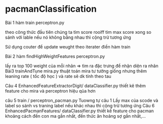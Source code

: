 # pacmanClassification

Bài 1 hàm train perceptron.py

theo công thức đầu tiên chúng ta tìm score rooiff tìm max score xong so sánh với lable nếu nó không bằng nhau thì cộng trừ tương ứng 

Sử dụng couter để update weught theo iterater điền hàm train

Bài 2 hàm findHighWeightFeatures perceptron.py

lấy ra top 100 weight của mỗi nhãn => tìm ra đặc trưng để nhận diện ra nhãn 
Bài3 trainAndTune mira.py
thuật toán mira tư tưởng giống nhưng thêm leaning rate ( tốc độ học ) và rate sẽ dk tính theo tau 

Câu 4 EnhancedFeatureExtractorDigit/ dataClassifier.py
thiết kê thêm feature cho mira và perceptron hiệu qủa hơn 

câu 5 train / perceptron_pacman.py
Tuowng tự câu 1 Lấy max của scode và label so sánh vs traning label nếu khác nhau thì cộng trừ tương ứng 
Câu 6 EnhancedPacmanFeatures/ dataClassifier.py
thiết kế feature cho pacman 
khoảng cách đến con ma gần nhất, đến thức ăn hoảng sợ gần nhất,...
